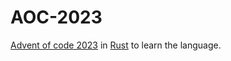 # AOC-2023
[Advent of code 2023](https://adventofcode.com/2023) in [Rust](https://www.rust-lang.org/) to learn the language.
